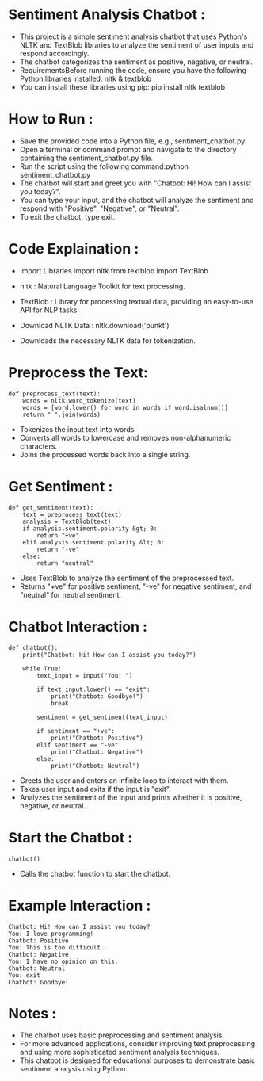 # Sentiment Analysis Chatbot :
* This project is a simple sentiment analysis chatbot that uses Python's NLTK and TextBlob libraries to analyze the sentiment of user inputs and respond accordingly.
* The chatbot categorizes the sentiment as positive, negative, or neutral.
* RequirementsBefore running the code, ensure you have the following Python libraries installed: nltk & textblob
* You can install these libraries using pip:
    pip install nltk textblob

# How to Run :
* Save the provided code into a Python file, e.g., sentiment_chatbot.py.
* Open a terminal or command prompt and navigate to the directory containing the sentiment_chatbot.py file.
* Run the script using the following command:python sentiment_chatbot.py
* The chatbot will start and greet you with "Chatbot: Hi! How can I assist you today?".
* You can type your input, and the chatbot will analyze the sentiment and respond with "Positive", "Negative", or "Neutral".
* To exit the chatbot, type exit.
  
# Code Explaination :
* Import Libraries
    import nltk
    from textblob import TextBlob

* nltk : Natural Language Toolkit for text processing.
* TextBlob : Library for processing textual data, providing an easy-to-use API for NLP tasks.
* Download NLTK Data :
    nltk.download('punkt')
* Downloads the necessary NLTK data for tokenization.

# Preprocess the Text:
    def preprocess_text(text):
        words = nltk.word_tokenize(text)
        words = [word.lower() for word in words if word.isalnum()]
        return " ".join(words)
* Tokenizes the input text into words.
* Converts all words to lowercase and removes non-alphanumeric characters.
* Joins the processed words back into a single string.

# Get Sentiment :
    def get_sentiment(text):
        text = preprocess_text(text)
        analysis = TextBlob(text)
        if analysis.sentiment.polarity &gt; 0:
            return "+ve"
        elif analysis.sentiment.polarity &lt; 0:
            return "-ve"
        else:
            return "neutral"
* Uses TextBlob to analyze the sentiment of the preprocessed text.
* Returns "+ve" for positive sentiment, "-ve" for negative sentiment, and "neutral" for neutral sentiment.
  
# Chatbot Interaction :
    def chatbot():
        print("Chatbot: Hi! How can I assist you today?")
    
        while True:
            text_input = input("You: ")
        
            if text_input.lower() == "exit":
                print("Chatbot: Goodbye!")
                break
        
            sentiment = get_sentiment(text_input)
        
            if sentiment == "+ve":
                print("Chatbot: Positive")
            elif sentiment == "-ve":
                print("Chatbot: Negative")
            else:
                print("Chatbot: Neutral")
* Greets the user and enters an infinite loop to interact with them.
* Takes user input and exits if the input is "exit".
* Analyzes the sentiment of the input and prints whether it is positive, negative, or neutral.
  
# Start the Chatbot : 
    chatbot() 
* Calls the chatbot function to start the chatbot.

# Example Interaction : 
    Chatbot: Hi! How can I assist you today?
    You: I love programming!
    Chatbot: Positive
    You: This is too difficult.
    Chatbot: Negative
    You: I have no opinion on this.
    Chatbot: Neutral
    You: exit
    Chatbot: Goodbye!

# Notes :
* The chatbot uses basic preprocessing and sentiment analysis. 
* For more advanced applications, consider improving text preprocessing and using more sophisticated sentiment analysis techniques.
* This chatbot is designed for educational purposes to demonstrate basic sentiment analysis using Python.
